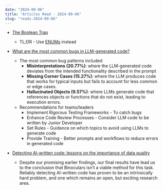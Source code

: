 ```yaml
---
date: "2024-09-06"
title: "Articles Read - 2024-09-06"
slug: "reads-2024-09-06"
---
```




* [The Boolean Trap][1]
  * TL;DR - Use [ENUMs][2] instead

* [What are the most common bugs in LLM-generated code?][3]
  * The most common bug patterns included
    * **Misinterpretations (20.77%)**: where the LLM-generated code deviates from the intended functionality described in the prompt
    * **Missing Corner Cases (15.27%)**: where the LLM produces code that works for typical inputs but fails to account for less common or edge cases.
    * **Hallucinated Objects (9.57%)**: where LLMs generate code that references objects or functions that do not exist, leading to execution errors.
  * Recommendations for teams/leaders
    * Implement Rigorous Testing Frameworks - To catch bugs
    * Enhance Code Review Processes - Consider LLM code to be written by Junior Developer
    * Set Rules - Guidance on which topics to avoid using LLMs to generate code
    * Provide Training - Better prompts and workflows to reduce errors in generated code

* [Detecting AI-written code: lessons on the importance of data quality][4]
  * Despite our promising earlier findings, our final results have lead us to the conclusion that Binoculars isn’t a viable method for this task. Reliably detecting AI-written code has proven to be an intrinsically hard problem, and one which remains an open, but exciting research area.



  [1]: https://read.engineerscodex.com/p/the-boolean-trap
  [2]: https://en.wikipedia.org/wiki/Enumerated_type
  [3]: https://rdel.substack.com/p/rdel-57-what-are-the-most-common
  [4]: https://blog.scottlogic.com/2024/09/04/lessons-on-data-quality.html
